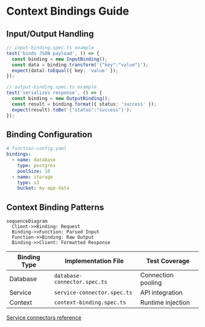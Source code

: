# Context Bindings Guide

## Input/Output Handling
```typescript
// input-binding.spec.ts example
test('binds JSON payload', () => {
  const binding = new InputBinding();
  const data = binding.transform('{"key":"value"}');
  expect(data).toEqual({ key: 'value' });
});

// output-binding.spec.ts example
test('serializes response', () => {
  const binding = new OutputBinding();
  const result = binding.format({ status: 'success' });
  expect(result).toBe('{"status":"success"}');
});
```

## Binding Configuration
```yaml
# function-config.yaml
bindings:
  - name: database
    type: postgres
    poolSize: 10
  - name: storage
    type: s3
    bucket: my-app-data
```

## Context Binding Patterns
```mermaid
sequenceDiagram
  Client->>Binding: Request
  Binding->>Function: Parsed Input
  Function->>Binding: Raw Output
  Binding->>Client: Formatted Response
```

| Binding Type     | Implementation File                   | Test Coverage               |
|------------------|---------------------------------------|-----------------------------|
| Database         | `database-connector.spec.ts`          | Connection pooling          |
| Service          | `service-connector.spec.ts`           | API integration             |
| Context          | `context-binding.spec.ts`             | Runtime injection           |

[Service connectors reference](./connectors-guide.md)